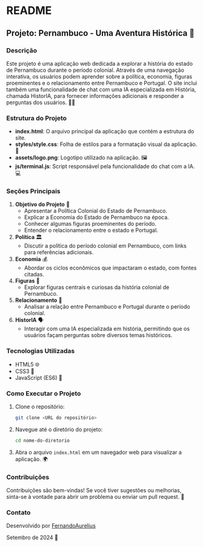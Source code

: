 # README

## Projeto: Pernambuco - Uma Aventura Histórica 📜

### Descrição

Este projeto é uma aplicação web dedicada a explorar a história do estado de Pernambuco durante o período colonial. Através de uma navegação interativa, os usuários podem aprender sobre a política, economia, figuras proeminentes e o relacionamento entre Pernambuco e Portugal. O site inclui também uma funcionalidade de chat com uma IA especializada em História, chamada HistorIA, para fornecer informações adicionais e responder a perguntas dos usuários. 🤖✨

### Estrutura do Projeto

- **index.html**: O arquivo principal da aplicação que contém a estrutura do site.
- **styles/style.css**: Folha de estilos para a formatação visual da aplicação. 🎨
- **assets/logo.png**: Logotipo utilizado na aplicação. 🖼️
- **js/terminal.js**: Script responsável pela funcionalidade do chat com a IA. 💻

### Seções Principais

1. **Objetivo do Projeto** 🎯
    - Apresentar a Política Colonial do Estado de Pernambuco.
    - Explicar a Economia do Estado de Pernambuco na época.
    - Conhecer algumas figuras proeminentes do período.
    - Entender o relacionamento entre o estado e Portugal.
2. **Política** 🏛️
    - Discutir a política do período colonial em Pernambuco, com links para referências adicionais.
3. **Economia** 💰
    - Abordar os ciclos econômicos que impactaram o estado, com fontes citadas.
4. **Figuras** 👤
    - Explorar figuras centrais e curiosas da história colonial de Pernambuco.
5. **Relacionamento** 🤝
    - Analisar a relação entre Pernambuco e Portugal durante o período colonial.
6. **HistorIA** 🗣️
    - Interagir com uma IA especializada em história, permitindo que os usuários façam perguntas sobre diversos temas históricos.

### Tecnologias Utilizadas

- HTML5 🌐
- CSS3 🎨
- JavaScript (ES6) 📜

### Como Executar o Projeto

1. Clone o repositório:
    
    ```bash
    git clone <URL do repositório>
    
    ```
    
2. Navegue até o diretório do projeto:
    
    ```bash
    cd nome-do-diretorio
    
    ```
    
3. Abra o arquivo `index.html` em um navegador web para visualizar a aplicação. 🌍

### Contribuições

Contribuições são bem-vindas! Se você tiver sugestões ou melhorias, sinta-se à vontade para abrir um problema ou enviar um pull request. 🤗

### Contato

Desenvolvido por [FernandoAurelius](https://github.com/FernandoAurelius)

Setembro de 2024 🌟
